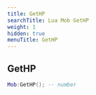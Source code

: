 ```yaml
---
title: GetHP
searchTitle: Lua Mob GetHP
weight: 1
hidden: true
menuTitle: GetHP
---
```

## GetHP
```lua
Mob:GetHP(); -- number
```